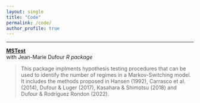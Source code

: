 ```yaml
---
layout: single
title: "Code"
permalink: /code/
author_profile: true
---
```

---

**[MSTest]([https://cran.r-project.org/web/packages/MaxMC/index.html](https://github.com/roga11/MSTest))**  
with Jean-Marie Dufour
_R package_
>This package implments hypothesis testing procedures that can be used to identify the number of regimes in a Markov-Switching model. It includes the methods proposed in Hansen (1992), Carrasco et al. (2014), Dufour & Luger (2017), Kasahara & Shimotsu (2018) and Dufour & Rodriguez Rondon (2022). 
